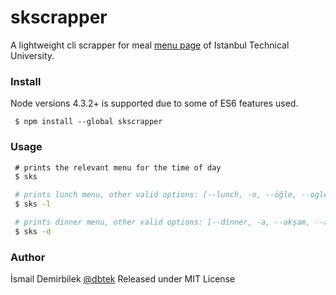 skscrapper
===

A lightweight cli scrapper for meal [menu page](http://sks.itu.edu.tr) of Istanbul Technical University.

### Install
Node versions 4.3.2+ is supported due to some of ES6 features used.
```
 $ npm install --global skscrapper
```

### Usage
```bash
 # prints the relevant menu for the time of day
 $ sks

 # prints lunch menu, other valid options: [--lunch, -o, --öğle, --ogle]
 $ sks -l

 # prints dinner menu, other valid options: [--dinner, -a, --akşam, --aksam]
 $ sks -d
```

### Author
İsmail Demirbilek [@dbtek](https://twitter.com/dbtek)
Released under MIT License
